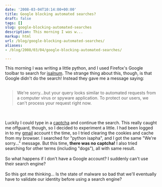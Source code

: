 ```yaml
---
date: '2008-03-04T10:14:00+00:00'
title: Google blocking automated searches?
draft: false
tags: []
slug: google-blocking-automated-searches
description: This morning I was w...
markup: html
url: /blog/google-blocking-automated-searches/
aliases:
- /blog/2008/03/04/google-blocking-automated-searches/

---
```


This morning I was writing a little python, and I used Firefox's Google toolbar to search for <a href="http://sorry.google.com/sorry/?continue=http://www.google.com/search%3Fq%3Disalnum%26ie%3Dutf-8%26oe%3Dutf-8%26aq%3Dt%26rls%3Dcom.ubuntu:en-US:official%26client%3Dfirefox-a">isalnum</a>.  The strange thing about this, though, is that Google didn't do the search!  Instead they gave me a message saying:<br /><br /><blockquote>We're sorry...but your query looks similar to automated requests from a computer virus or spyware application. To protect our users, we can't process your request right now.</blockquote><br /><br />Luckily I could type in a <a href="http://en.wikipedia.org/wiki/Captcha">captcha</a> and continue the search. This really caught me offguard, though, so I decided to experiment a little.  I had been logged in to my <a href="http://gmail.com">gmail</a> account t the time, so I tried clearing the cookies and cache from my browser.  I searched for "python isapha", and I got the same "We're sorry..." message.  But this time, <span style="font-weight:bold;">there was no captcha!</span> I also tried searching for other terms (including "dogs"), all with same result.  <br /><br />So what happens if I don't have a Google account?  I suddenly can't use their search engine?<br /><br />So this got me thinking... Is the state of malware so bad that we'll eventually have to validate our identity before using a search engine?<div class="blogger-post-footer"><img width='1' height='1' src='https://blogger.googleusercontent.com/tracker/4123748873183487963-1740503720891335819?l=bradmontgomery.blogspot.com' alt='' /></div>